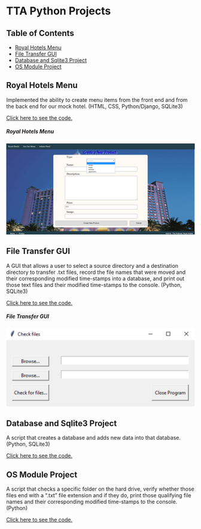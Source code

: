 # TTA Python Projects
## Table of Contents
- [Royal Hotels Menu](#royal-hotels-menu)
- [File Transfer GUI](#file-transfer-gui)
- [Database and Sqlite3 Project](#database-and-sqlite3-project)
- [OS Module Project](#os-module-project)

## Royal Hotels Menu
Implemented the ability to create menu items from the front end and from the back end for our mock hotel. (HTML, CSS, Python/Django, SQLite3)

[Click here to see the code.](https://github.com/rbmanez/TTA-Python-Projects/tree/master/techproject_django)

##### Royal Hotels Menu
![django project](screenshots/pic1.png)

## File Transfer GUI
A GUI that allows a user to select a source directory and a destination directory to transfer .txt files, record the file names that were moved and their corresponding modified time-stamps into a database, and print out those text files and their modified time-stamps to the console. (Python, SQLite3)

[Click here to see the code.](https://github.com/rbmanez/TTA-Python-Projects/tree/master/drillPyTkinter)

##### File Transfer GUI
![GUI Tkinter Project](screenshots/pic2.png)

## Database and Sqlite3 Project
A script that creates a database and adds new data into that database. (Python, SQLite3)

[Click here to see the code.](https://github.com/rbmanez/TTA-Python-Projects/tree/master/drillPyDbSqlite3)

## OS Module Project
A script that checks a specific folder on the hard drive, verify whether those files end with a “.txt” file extension and if they do, print those qualifying file names and their corresponding modified time-stamps to the console. (Python)

[Click here to see the code.](https://github.com/rbmanez/TTA-Python-Projects/tree/master/drillPyOSModule)
